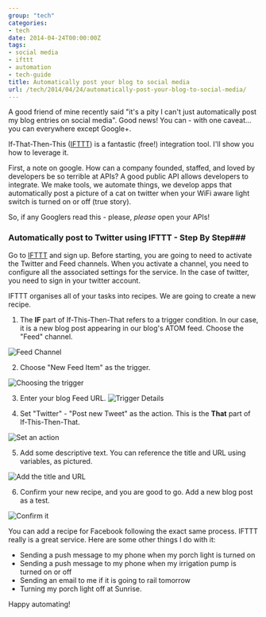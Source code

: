 ```yaml
---
group: "tech"
categories:
- tech
date: 2014-04-24T00:00:00Z
tags:
- social media
- ifttt
- automation
- tech-guide
title: Automatically post your blog to social media
url: /tech/2014/04/24/automatically-post-your-blog-to-social-media/
---
```




A good friend of mine recently said "it's a pity I can't just automatically post my blog entries on social media". Good news! You can - with one caveat... you can everywhere except Google+.

If-That-Then-This ([IFTTT](http://ifttt.com)) is a fantastic (free!) integration tool. I'll show you how to leverage it.

<!--more-->

First, a note on google. How can a company founded, staffed, and loved by developers be so terrible at APIs? A good public API allows developers to integrate. We make tools, we automate things, we develop apps that automatically post a picture of a cat on twitter when your WiFi aware light switch is turned on or off (true story).

So, if any Googlers read this - please, *please* open your APIs!

### Automatically post to Twitter using IFTTT - Step By Step###

Go to [IFTTT](http://ifttt.com) and sign up. Before starting, you are going to need to activate the Twitter and Feed channels. When you activate a channel, you need to configure all the associated settings for the service. In the case of twitter, you need to sign in your twitter account.

IFTTT organises all of your tasks into recipes. We are going to create a new recipe.

1. The **IF** part of If-This-Then-That refers to a trigger condition. In our case, it is a new blog post appearing in our blog's ATOM feed. Choose the "Feed" channel.
<img class="pure-img img-rounded post-image-inline " src="/images/ifft_02.png" alt="Feed Channel" />

2. Choose "New Feed Item" as the trigger.
<img class="pure-img img-rounded post-image-inline " src="/images/ifft_03.png" alt="Choosing the trigger" />

3. Enter your blog Feed URL. <img class="pure-img img-rounded post-image-inline " src="/images/ifft_04.png" alt="Trigger Details" />

4. Set "Twitter" - "Post new Tweet" as the action. This is the **That** part of If-This-Then-That.
<img class="pure-img img-rounded post-image-inline " src="/images/ifft_05.png" alt="Set an action" />

5. Add some descriptive text. You can reference the title and URL using variables, as pictured.
<img class="pure-img img-rounded post-image-inline " src="/images/ifft_06.png" alt="Add the title and URL" />

6. Confirm your new recipe, and you are good to go. Add a new blog post as a test.
<img class="pure-img img-rounded post-image-inline " src="/images/ifft_07.png" alt="Confirm it" />

You can add a recipe for Facebook following the exact same process. IFTTT really is a great service. Here are some other things I do with it:

- Sending a push message to my phone when my porch light is turned on
- Sending a push message to my phone when my irrigation pump is turned on or off
- Sending an email to me if it is going to rail tomorrow
- Turning my porch light off at Sunrise.

Happy automating!
